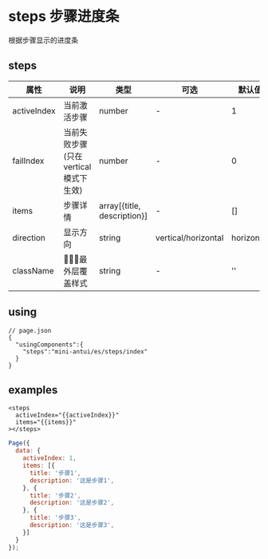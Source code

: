 # steps 步骤进度条

根据步骤显示的进度条

## steps

| 属性 | 说明 | 类型 | 可选 | 默认值 | 必选 |
|----|----|----|----|----|----|
| activeIndex | 当前激活步骤 | number | - | 1 | true |
| failIndex | 当前失败步骤(只在vertical模式下生效) | number | - | 0 | false |
| items | 步骤详情 | array[{title, description}] | - | [] | true |
| direction | 显示方向 | string | vertical/horizontal | horizontal | false |
| className | 最外层覆盖样式 | string | - | '' | false |

## using

```
// page.json
{
  "usingComponents":{
    "steps":"mini-antui/es/steps/index"
  }
}
```

## examples

```axml
<steps 
  activeIndex="{{activeIndex}}"
  items="{{items}}"
></steps>
```
```javascript
Page({
  data: {
    activeIndex: 1,
    items: [{
      title: '步骤1',
      description: '这是步骤1',
    }, {
      title: '步骤2',
      description: '这是步骤2',
    }, {
      title: '步骤3',
      description: '这是步骤3',
    }]
  }
});
```